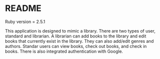 # README

Ruby version = 2.5.1

This application is designed to mimic a library. There are two types of user, standard and librarian. A 
librarian can add books to the library and edit books that currently exist in the library. They can also
add/edit genres and authors. Standar users can view books, check out books, and check in books. There is
also integrated authentication with Google.
